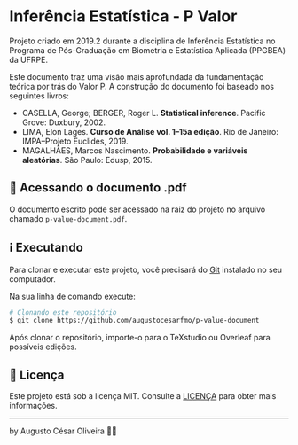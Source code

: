 # Inferência Estatística - P Valor

Projeto criado em 2019.2 durante a disciplina de Inferência Estatística no Programa de Pós-Graduação em Biometria e Estatística Aplicada (PPGBEA) da UFRPE.

Este documento traz uma visão mais aprofundada da fundamentação teórica por trás do Valor P. A construção do documento foi baseado nos seguintes livros:

- CASELLA, George; BERGER, Roger L. **Statistical inference**. Pacific Grove: Duxbury, 2002.
- LIMA, Elon Lages. **Curso de Análise vol. 1–15a edição**. Rio de Janeiro: IMPA–Projeto Euclides, 2019.
- MAGALHÃES, Marcos Nascimento. **Probabilidade e variáveis aleatórias**. São Paulo: Edusp, 2015.

## 📑 Acessando o documento .pdf

O documento escrito pode ser acessado na raiz do projeto no arquivo chamado `p-value-document.pdf`.

## ℹ️ Executando

Para clonar e executar este projeto, você precisará do [Git](https://git-scm.com) instalado no seu computador.

Na sua linha de comando execute:

```bash
# Clonando este repositório
$ git clone https://github.com/augustocesarfmo/p-value-document
```

Após clonar o repositório, importe-o para o TeXstudio ou Overleaf para possíveis edições.

## 📝 Licença

Este projeto está sob a licença MIT. Consulte a [LICENÇA](https://github.com/augustocesarfmo/p-value-document/blob/master/LICENSE.md) para obter mais informações.

---

by Augusto César Oliveira 👐🏼

[nodejs]: https://nodejs.org/
[yarn]: https://yarnpkg.com/
[vc]: https://code.visualstudio.com/
